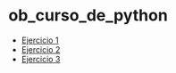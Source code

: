 # ob_curso_de_python

- [Ejercicio 1](Ejercicio_1)
- [Ejercicio 2](Ejercicio_2)
- [Ejercicio 3](Ejercicio_3)